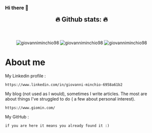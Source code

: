 ### Hi there 👋

<!--
**giovanniminchio98/giovanniminchio98** is a ✨ _special_ ✨ repository because its `README.md` (this file) appears on your GitHub profile.

Here are some ideas to get you started:

- 🔭 I’m currently working on ...
- 🌱 I’m currently learning ...
- 👯 I’m looking to collaborate on ...
- 🤔 I’m looking for help with ...
- 💬 Ask me about ...
- 📫 How to reach me: ...
- 😄 Pronouns: ...
- ⚡ Fun fact: ...
-->


<div align="center">
<h2 align="center" style="margin: 5px 10px;">🔥 Github stats: 🔥</h2>
<br/>

<br/>
<br/>
<img src="https://github-readme-stats.vercel.app/api?username=giovanniminchio98&show_icons=true&theme=slateorange&hide_border=true&locale=en" alt="giovanniminchio98"/>
<img src="https://github-readme-streak-stats.herokuapp.com?user=giovanniminchio98&theme=slateorange&hide_border=true&date_format=M%20j%5B%2C%20Y%5D" alt="giovanniminchio98"/>
<img src="https://activity-graph.herokuapp.com/graph?username=giovanniminchio98&bg_color=35393E&color=FBA628&line=FBA628&point=FFFFFF&area_color=FBA628&hide_border=true&area=true)](https://github.com/piero24" alt="giovanniminchio98"/>
</div>


<h1> About me </h1>
My Linkedin profile :<br>

    https://www.linkedin.com/in/giovanni-minchio-6958a61b2

My blog (not used as I would), sometimes I write articles. The most are about things I've struggled to do ( a few about personal interest). <br>

    https://www.giomin.com/

My GitHub : <br>

    if you are here it means you already found it :)
